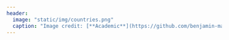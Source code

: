 ```yaml
---
header:
  image: "static/img/countries.png"
  caption: "Image credit: [**Academic**](https://github.com/benjamin-manning/starter-academic/blob/master/static/img/countries.png)"
---
```



